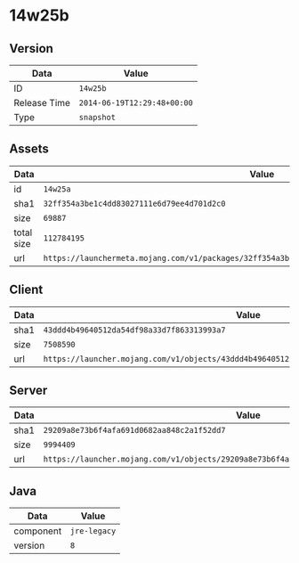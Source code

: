 # 14w25b

## Version

|**Data**        | **Value**                 |
|----------------|-------------------------|
| ID   | ```14w25b```   |
| Release Time   | ```2014-06-19T12:29:48+00:00```   |
| Type   | ```snapshot```   |

## Assets

|**Data**        | **Value**                 |
|----------------|-------------------------|
| id   | ```14w25a```   |
| sha1   | ```32ff354a3be1c4dd83027111e6d79ee4d701d2c0```   |
| size   | ```69887```   |
| total size  | ```112784195```  |
| url       | ```https://launchermeta.mojang.com/v1/packages/32ff354a3be1c4dd83027111e6d79ee4d701d2c0/14w25a.json``` |

## Client

|**Data**        | **Value**                 |
|----------------|-------------------------|
| sha1   | ```43ddd4b49640512da54df98a33d7f863313993a7```   |
| size   | ```7508590```   |
| url       | ```https://launcher.mojang.com/v1/objects/43ddd4b49640512da54df98a33d7f863313993a7/client.jar``` |

## Server

|**Data**        | **Value**                 |
|----------------|-------------------------|
| sha1   | ```29209a8e73b6f4afa691d0682aa848c2a1f52dd7```   |
| size   | ```9994409```   |
| url       | ```https://launcher.mojang.com/v1/objects/29209a8e73b6f4afa691d0682aa848c2a1f52dd7/server.jar``` |

## Java

|**Data**        | **Value**                 |
|----------------|-------------------------|
| component   | ```jre-legacy```   |
| version   | ```8```   |
